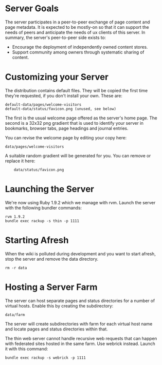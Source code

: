 Server Goals
============

The server participates in a peer-to-peer exchange of page content and page metadata.
It is expected to be mostly-on so that it can support the needs of peers and anticipate the needs of ux clients of this server.
In summary, the server's peer-to-peer side exists to:

* Encourage the deployment of independently owned content stores.
* Support community among owners through systematic sharing of content.


Customizing your Server
=======================

The distribution contains default files. They will be copied the first time
they're requested, if you don't install your own. These are:

    default-data/pages/welcome-visitors
    default-data/status/favicon.png (unused, see below)

The first is the usual welcome page offered as the server's home page.
The second is a 32x32 png gradient that is used to identify your server
in bookmarks, browser tabs, page headings and journal entries.

You can revise the welcome page by editing your copy here:

    data/pages/welcome-visitors

A suitable random gradient will be generated for you.
You can remove or replace it here:

		data/status/favicon.png


Launching the Server
====================

We're now using Ruby 1.9.2 which we manage with rvm. Launch the server with the following bundler commands:

	rvm 1.9.2
	bundle exec rackup -s thin -p 1111

Starting Afresh
===============

When the wiki is polluted during development and you want to start afresh, stop the server and remove the data
directory.

	rm -r data

Hosting a Server Farm
=====================

The server can host separate pages and status directories for a number of virtual hosts. Enable this by creating the subdirectory:

	data/farm

The server will create subdirectories with farm for each virtual host name and locate pages and status directories within that.

The thin web server cannot handle recursive web requests that can happen with federated sites hosted in the same farm. Use webrick instead. Launch it with this command:

	bundle exec rackup -s webrick -p 1111
